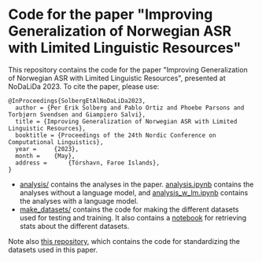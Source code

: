 # Code for the paper "Improving Generalization of Norwegian ASR with Limited Linguistic Resources"

This repository contains the code for the paper "Improving Generalization of Norwegian ASR with Limited Linguistic Resources", presented at NoDaLiDa 2023. To cite the paper, please use:
```
@InProceedings{SolbergEtAlNoDaLiDa2023,
  author = {Per Erik Solberg and Pablo Ortiz and Phoebe Parsons and Torbjørn Svendsen and Giampiero Salvi},	 
  title = {Improving Generalization of Norwegian ASR with Limited Linguistic Resources},
  booktitle = {Proceedings of the 24th Nordic Conference on Computational Linguistics},
  year = 	 {2023},
  month = 	 {May},
  address = 	 {Tórshavn, Faroe Islands},
}
```

* [analysis/](https://github.com/scribe-project/nodalida_2023_combined_training/tree/main/analysis) contains the analyses in the paper. [analysis.ipynb](https://github.com/scribe-project/nodalida_2023_combined_training/blob/main/analysis/analysis.ipynb) contains the analyses without a language model, and [analysis_w_lm.ipynb](https://github.com/scribe-project/nodalida_2023_combined_training/blob/main/analysis/analysis_w_lm.ipynb) contains the analyses with a language model.
* [make_datasets/](https://github.com/scribe-project/nodalida_2023_combined_training/tree/main/make_datasets) contains the code for making the different datasets used for testing and training. It also contains a [notebook](https://github.com/scribe-project/nodalida_2023_combined_training/blob/main/make_datasets/dataset_stats.ipynb) for retrieving stats about the different datasets.

Note also [this repository](https://github.com/scribe-project/asr-standardized-combined), which contains the code for standardizing the datasets used in this paper.
